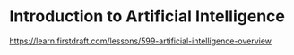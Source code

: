 # Introduction to Artificial Intelligence

https://learn.firstdraft.com/lessons/599-artificial-intelligence-overview
